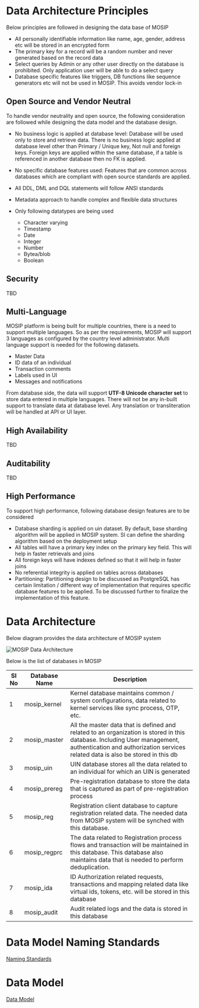 # Data Architecture Principles

Below principles are followed in designing the data base of MOSIP

* All personally identifiable information like name, age, gender, address etc will be stored in an encrypted form
* The primary key for a record will be a random number and never generated based on the record data
* Select queries by Admin or any other user directly on the database is prohibited. Only application user will be able to do a select query
* Database specific features like triggers, DB functions like sequence generators etc will not be used in MOSIP. This avoids vendor lock-in

## Open Source and Vendor Neutral

To handle vendor neutrality and open source, the following consideration are followed while designing the data model and the database design.

+ No business logic is applied at database level: Database will be used only to store and retrieve data. There is no business logic applied at database level other than Primary / Unique key, Not null and foreign keys. Foreign keys are applied within the same database, if a table is referenced in another database then no FK is applied. 

+ No specific database features used: Features that are common across databases which are compliant with open source standards are applied. 

+ All DDL, DML and DQL statements will follow ANSI standards

+ Metadata approach to handle complex and flexible data structures

+ Only following datatypes are being used
    - Character varying
    - Timestamp
    - Date
    - Integer
    - Number
    - Bytea/blob
    - Boolean

## Security

TBD

## Multi-Language

MOSIP platform is being built for multiple countries, there is a need to support multiple languages. So as per the requirements, MOSIP will support 3 languages as configured by the country level administrator.
Multi language support is needed for the following datasets. 

* Master Data
* ID data of an individual
* Transaction comments
* Labels used in UI
* Messages and notifications

From database side, the data will support **UTF-8 Unicode character set** to store data entered in multiple languages. 
There will not be any in-built support to translate data at database level. Any translation or transliteration will be handled at API or UI layer.

## High Availability

TBD

## Auditability

TBD


## High Performance

To support high performance, following database design features are to be considered

* Database sharding is applied on uin dataset. By default, base sharding algorithm will be applied in MOSIP system. SI can define the sharding algorithm based on the deployment setup
* All tables will have a primary key index on the primary key field. This will help in faster retrievals and joins
* All foreign keys will have indexes defined so that it will help in faster joins
* No referential integrity is applied on tables across databases
* Partitioning: Partitioning design to be discussed as PostgreSQL has certain limitation / different way of implementation that requires specific database features to be applied. To be discussed further to finalize the implementation of this feature.

# Data Architecture

Below diagram provides the data architecture of MOSIP system

![MOSIP Data Architecture](https://github.com/mosip/mosip/blob/DEV_database_sprint6/database-scripts/DataArchitecture/MOSIP_DataArchitecture.jpg)

Below is the list of databases in MOSIP

|Sl No|Database Name|Description|
|---------|---------|------------|
|1|mosip_kernel|Kernel database maintains common / system configurations, data related to kernel services like sync process, OTP, etc.|
|2|mosip_master|All the master data that is defined and related to an organization is stored in this database. Including User management, authentication and authorization services related data is also be stored in this db|
|3|mosip_uin|UIN database stores all the data related to an individual for which an UIN is generated|
|4|mosip_prereg|Pre-registration database to store the data that is captured as part of pre-registration process|
|5|mosip_reg|Registration client database to capture registration related data. The needed data from MOSIP system will be synched with this database.|
|6|mosip_regprc|The data related to Registration process flows and transaction will be maintained in this database. This database also maintains data that is needed to perform deduplication.|
|7|mosip_ida|ID Authorization related requests, transactions and mapping related data like virtual ids, tokens, etc. will be stored in this database|
|8|mosip_audit|Audit related logs and the data is stored in this database|

# Data Model Naming Standards

[Naming Standards](https://github.com/mosip/mosip/wiki/Data-Model-Naming-Standards)

# Data Model

[Data Model](https://github.com/mosip/mosip/wiki/MOSIP-Data-Model)

